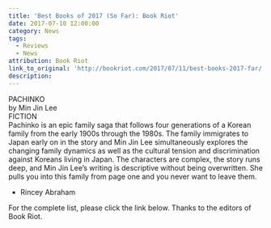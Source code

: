 ```yaml
---
title: 'Best Books of 2017 (So Far): Book Riot'
date: 2017-07-10 12:00:00
category: News
tags:
  - Reviews
  - News
attribution: Book Riot
link_to_original: 'http://bookriot.com/2017/07/11/best-books-2017-far/'
description:
---
```



PACHINKO
<br>by Min Jin Lee
<br>FICTION
<br>Pachinko is an epic family saga that follows four generations of a Korean family from the early 1900s through the 1980s. The family immigrates to Japan early on in the story and Min Jin Lee simultaneously explores the changing family dynamics as well as the cultural tension and discrimination against Koreans living in Japan. The characters are complex, the story runs deep, and Min Jin Lee’s writing is descriptive without being overwritten. She pulls you into this family from page one and you never want to leave them.

- Rincey Abraham

For the complete list, please click the link below. Thanks to the editors of Book Riot.&nbsp;